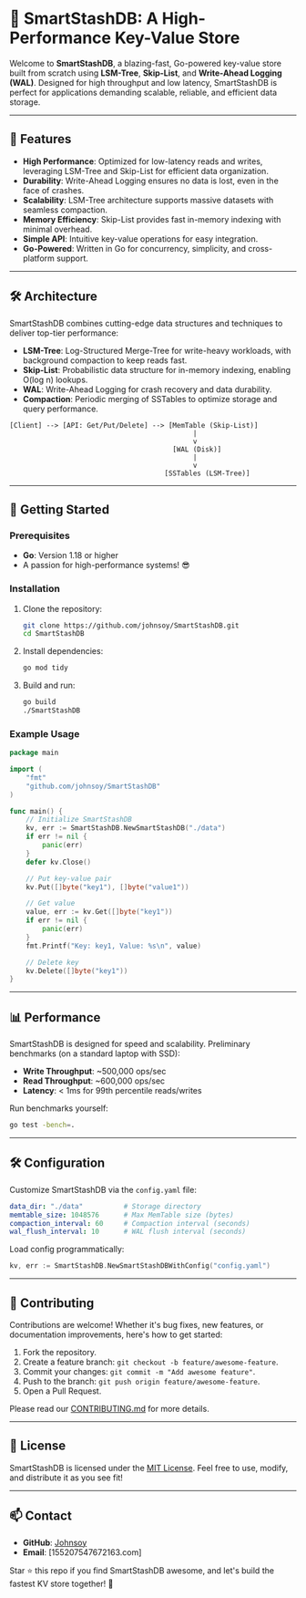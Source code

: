 # 🚀 SmartStashDB: A High-Performance Key-Value Store

Welcome to **SmartStashDB**, a blazing-fast, Go-powered key-value store built from scratch using **LSM-Tree**, **Skip-List**, and **Write-Ahead Logging (WAL)**. Designed for high throughput and low latency, SmartStashDB is perfect for applications demanding scalable, reliable, and efficient data storage.

---

## 🌟 Features

- **High Performance**: Optimized for low-latency reads and writes, leveraging LSM-Tree and Skip-List for efficient data organization.
- **Durability**: Write-Ahead Logging ensures no data is lost, even in the face of crashes.
- **Scalability**: LSM-Tree architecture supports massive datasets with seamless compaction.
- **Memory Efficiency**: Skip-List provides fast in-memory indexing with minimal overhead.
- **Simple API**: Intuitive key-value operations for easy integration.
- **Go-Powered**: Written in Go for concurrency, simplicity, and cross-platform support.

---

## 🛠️ Architecture

SmartStashDB combines cutting-edge data structures and techniques to deliver top-tier performance:

- **LSM-Tree**: Log-Structured Merge-Tree for write-heavy workloads, with background compaction to keep reads fast.
- **Skip-List**: Probabilistic data structure for in-memory indexing, enabling O(log n) lookups.
- **WAL**: Write-Ahead Logging for crash recovery and data durability.
- **Compaction**: Periodic merging of SSTables to optimize storage and query performance.

```
[Client] --> [API: Get/Put/Delete] --> [MemTable (Skip-List)]
                                             |
                                             v
                                        [WAL (Disk)]
                                             |
                                             v
                                      [SSTables (LSM-Tree)]
```

---

## 🚀 Getting Started

### Prerequisites
- **Go**: Version 1.18 or higher
- A passion for high-performance systems! 😎

### Installation
1. Clone the repository:
   ```bash
   git clone https://github.com/johnsoy/SmartStashDB.git
   cd SmartStashDB
   ```
2. Install dependencies:
   ```bash
   go mod tidy
   ```
3. Build and run:
   ```bash
   go build
   ./SmartStashDB
   ```

### Example Usage
```go
package main

import (
    "fmt"
    "github.com/johnsoy/SmartStashDB"
)

func main() {
    // Initialize SmartStashDB
    kv, err := SmartStashDB.NewSmartStashDB("./data")
    if err != nil {
        panic(err)
    }
    defer kv.Close()

    // Put key-value pair
    kv.Put([]byte("key1"), []byte("value1"))

    // Get value
    value, err := kv.Get([]byte("key1"))
    if err != nil {
        panic(err)
    }
    fmt.Printf("Key: key1, Value: %s\n", value)

    // Delete key
    kv.Delete([]byte("key1"))
}
```

---

## 📊 Performance

SmartStashDB is designed for speed and scalability. Preliminary benchmarks (on a standard laptop with SSD):
- **Write Throughput**: ~500,000 ops/sec
- **Read Throughput**: ~600,000 ops/sec
- **Latency**: < 1ms for 99th percentile reads/writes

Run benchmarks yourself:
```bash
go test -bench=.
```

---

## 🛠️ Configuration

Customize SmartStashDB via the `config.yaml` file:
```yaml
data_dir: "./data"          # Storage directory
memtable_size: 1048576      # Max MemTable size (bytes)
compaction_interval: 60     # Compaction interval (seconds)
wal_flush_interval: 10      # WAL flush interval (seconds)
```

Load config programmatically:
```go
kv, err := SmartStashDB.NewSmartStashDBWithConfig("config.yaml")
```

---

## 🤝 Contributing

Contributions are welcome! Whether it's bug fixes, new features, or documentation improvements, here's how to get started:
1. Fork the repository.
2. Create a feature branch: `git checkout -b feature/awesome-feature`.
3. Commit your changes: `git commit -m "Add awesome feature"`.
4. Push to the branch: `git push origin feature/awesome-feature`.
5. Open a Pull Request.

Please read our [CONTRIBUTING.md](CONTRIBUTING.md) for more details.

---

## 📜 License

SmartStashDB is licensed under the [MIT License](LICENSE). Feel free to use, modify, and distribute it as you see fit!

---

## 📫 Contact

- **GitHub**: [Johnsoy](https://github.com/Johonsoy)
- **Email**: [155207547672163.com]

Star ⭐ this repo if you find SmartStashDB awesome, and let's build the fastest KV store together! 🚀
